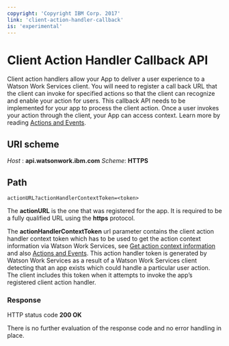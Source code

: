```yaml
---
copyright: 'Copyright IBM Corp. 2017'
link: 'client-action-handler-callback'
is: 'experimental'
---
```


# Client Action Handler Callback API
Client action handlers allow your App to deliver a user experience to a Watson Work Services client. You will need to
register a call back URL that the client can invoke for specified actions so that the client can recognize and enable
your action for users. This callback API needs to be implemented for your app to process the client action. Once a user
invokes your action through the client, your App can access context. Learn more by reading
[Actions and Events](../guides/V1_ActionsEvents.md).

## URI scheme
_Host_ : **api.watsonwork.ibm.com**
_Scheme_: **HTTPS**

## Path
```
actionURL?actionHandlerContextToken=<token>
```

The **actionURL** is the one that was registered for the app. It is required to be a fully qualified URL using the
**https** protocol.

The **actionHandlerContextToken** url parameter contains the client action handler context token which has to be used
to get the action context information via Watson Work Services, see
[Get action context information](./V1_GetActionContext.md) and also
[Actions and Events](../guides/V1_ActionsEvents.md). This action handler token is generated by Watson Work Services as a result of a Watson Work Services client detecting that an app exists which could handle a particular user action. The client includes this token when it attempts to invoke the app’s registered client action handler.


### Response

HTTP status code **200 OK**

There is no further evaluation of the response code and no error handling in place.
